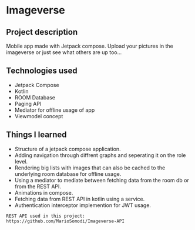 # Imageverse
## Project description
Mobile app made with Jetpack compose. Upload your pictures in the imageverse or just see what others are up too...
## Technologies used
* Jetpack Compose
* Kotlin
* ROOM Database
* Paging API
* Mediator for offline usage of app
* Viewmodel concept
## Things I learned
* Structure of a jetpack compose application.
* Adding navigation through diffrent graphs and seperating it on the role level.
* Rendering big lists with images that can also be cached to the underlying room database for offline usage.
* Using a mediator to mediate between fetching data from the room db or from the REST API.
* Animations in compose.
* Fetching data from REST API in kotlin using a service.
* Authentication interceptor implemention for JWT usage.
```
REST API used in this project: https://github.com/MarioSomodi/Imageverse-API
```
